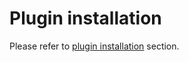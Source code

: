 # Plugin installation

Please refer to [plugin installation](../03_topics/03_plugin/01_installation.md) section.
